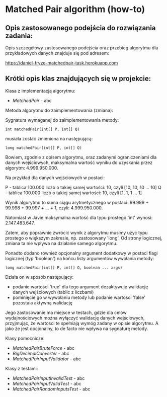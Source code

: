 # Matched Pair algorithm (how-to)

## Opis zastosowanego podejścia do rozwiązania zadania:

Opis szczegółowy zastosowanego podejścia oraz przebieg algorytmu dla przykładowych danych znajduje się pod adresem:

  https://daniel-fryze-matchedpair-task.herokuapp.com

## Krótki opis klas znajdujących się w projekcie:

Klasa z implementacją algorytmu:

* _MatchedPair_ - abc

Metoda algorytmu do zaimplementowania (zmiana):

Sygnatura wymaganej do zaimplementowania metody:
```
int matchedPair(int[] P, int[] Q)
```
musiała zostać zmieniona na następującą:
```
long matchedPair(int[] P, int[] Q)
```
Bowiem, zgodnie z opisem algorytmu, oraz zadanymi ograniczeniami dla danych wejściowych, maksymalna wartość wyniku do uzyskania przez algorytm: 4.999.950.000.

Na przykład dla danych wejściowych w postaci:

P - tablica 100.000 liczb o takiej samej wartości: 10, czyli [10, 10, 10 ... 10]
Q - tablica 100.000 liczb o takiej samej wartości: 10, czyli [1, 1, 1 ... 1]

Wynik algorytmu to suma ciągu arytmetycznego w postaci: 99.999 + 99.998 + 99.997 + ... + 1, czyli: 4.999.950.000.

Natomiast w Javie maksymalna wartość dla typu prostego 'int' wynosi: 2.147.483.647.

Zatem, aby poprawnie zwrócić wynik z algorytmu musimy użyc typu prostego o większym zakresie, np. zastosowany 'long'. Od strony logicznej, zmiana ta nie wpływa na działanie samego algorytmu.

Ponadto dodano również opcjonalny argument dodatkowy w postaci flagi logicznej (typ 'boolean') na końcu listy argumentów wywołania metody:
```
long matchedPair(int[] P, int[] Q, boolean ... args)
```
Działa on w sposób następujący:
* podanie wartości 'true' dla tego argument dezaktywuje walidację danych wejściowych (tablic z liczbami)
* pominięcie go w wywołaniu metody lub podanie wartości 'false' pozostaia aktywną walidację

Jego zastosowanie ma miejsce w testach, gdzie dla celów wydajnościowych można wyłączyć walidację danych wejściowych, przyjmując, że wartości te spełniają wymóg zadany w opisie algorytmu. A jako że jest opcjonalny, to de facto nie wpływa na sygnaturę metody.

Klasy pomocnicze:

* _MatchedPairBruteForce_ - abc
* _BigDecimalConverter_ - abc
* _MatchedPairInputValidator_ - abc

Klasy z testami:

* _MatchedPairInputInvalidTest_ - abc
* _MatchedPairInputValidTest_ - abc
* _MatchedPairRandomInputsTest_ - abc
